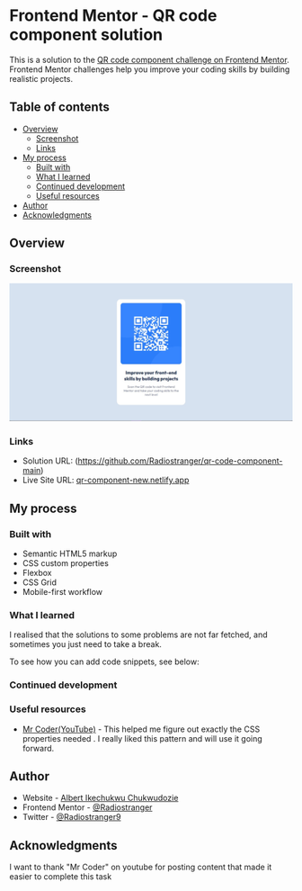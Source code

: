 # Frontend Mentor - QR code component solution

This is a solution to the [QR code component challenge on Frontend Mentor](https://www.frontendmentor.io/challenges/qr-code-component-iux_sIO_H). Frontend Mentor challenges help you improve your coding skills by building realistic projects. 

## Table of contents

- [Overview](#overview)
  - [Screenshot](#screenshot)
  - [Links](#links)
- [My process](#my-process)
  - [Built with](#built-with)
  - [What I learned](#what-i-learned)
  - [Continued development](#continued-development)
  - [Useful resources](#useful-resources)
- [Author](#author)
- [Acknowledgments](#acknowledgments)


## Overview

### Screenshot

![](./Screenshot.jpg)


### Links

- Solution URL: (https://github.com/Radiostranger/qr-code-component-main)
- Live Site URL: [qr-component-new.netlify.app](https://qr-component-new.netlify.app)

## My process

### Built with

- Semantic HTML5 markup
- CSS custom properties
- Flexbox
- CSS Grid
- Mobile-first workflow

### What I learned

I realised that the solutions to some problems are not far fetched, and sometimes you just need  to take a break.

To see how you can add code snippets, see below:

<!-- ```html
<h1>Some HTML code I'm proud of</h1>
```
```css
.proud-of-this-css {
  color: papayawhip;
}
```
```js
const proudOfThisFunc = () => {
  console.log('🎉')
}
``` -->

### Continued development


### Useful resources

- [Mr Coder(YouTube)](https://www.youtube.com/watch?v=5BBYPntB-GY) - This helped me figure out exactly the CSS properties needed . I really liked this pattern and will use it going forward.

## Author

- Website - [Albert Ikechukwu Chukwudozie](https://www.ikechukwuchukwudozie.netlify.app)
- Frontend Mentor - [@Radiostranger](https://www.frontendmentor.io/profile/Radiostranger)
- Twitter - [@Radiostranger9](https://www.twitter.com/Radiostranger9)


## Acknowledgments

I want to thank "Mr Coder" on youtube for posting content that made it easier to complete this task 

